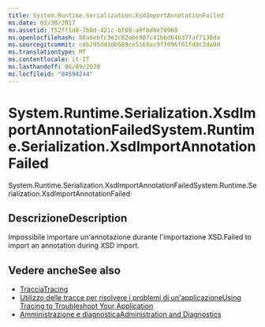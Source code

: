 ```yaml
---
title: System.Runtime.Serialization.XsdImportAnnotationFailed
ms.date: 03/30/2017
ms.assetid: f52ff1d8-7b0d-421c-bf08-a9fbd0e76968
ms.openlocfilehash: 88a5ebfc3e2c82abe907c41bbd646377af7130da
ms.sourcegitcommit: cdb295dd1db589ce5169ac9ff096f01fd0c2da9d
ms.translationtype: MT
ms.contentlocale: it-IT
ms.lasthandoff: 06/09/2020
ms.locfileid: "84594244"
---
```

# <a name="systemruntimeserializationxsdimportannotationfailed"></a><span data-ttu-id="8ff83-102">System.Runtime.Serialization.XsdImportAnnotationFailed</span><span class="sxs-lookup"><span data-stu-id="8ff83-102">System.Runtime.Serialization.XsdImportAnnotationFailed</span></span>
<span data-ttu-id="8ff83-103">System.Runtime.Serialization.XsdImportAnnotationFailed</span><span class="sxs-lookup"><span data-stu-id="8ff83-103">System.Runtime.Serialization.XsdImportAnnotationFailed</span></span>  
  
## <a name="description"></a><span data-ttu-id="8ff83-104">Descrizione</span><span class="sxs-lookup"><span data-stu-id="8ff83-104">Description</span></span>  
 <span data-ttu-id="8ff83-105">Impossibile importare un'annotazione durante l'importazione XSD.</span><span class="sxs-lookup"><span data-stu-id="8ff83-105">Failed to import an annotation during XSD import.</span></span>  
  
## <a name="see-also"></a><span data-ttu-id="8ff83-106">Vedere anche</span><span class="sxs-lookup"><span data-stu-id="8ff83-106">See also</span></span>

- [<span data-ttu-id="8ff83-107">Traccia</span><span class="sxs-lookup"><span data-stu-id="8ff83-107">Tracing</span></span>](index.md)
- [<span data-ttu-id="8ff83-108">Utilizzo delle tracce per risolvere i problemi di un'applicazione</span><span class="sxs-lookup"><span data-stu-id="8ff83-108">Using Tracing to Troubleshoot Your Application</span></span>](using-tracing-to-troubleshoot-your-application.md)
- [<span data-ttu-id="8ff83-109">Amministrazione e diagnostica</span><span class="sxs-lookup"><span data-stu-id="8ff83-109">Administration and Diagnostics</span></span>](../index.md)
